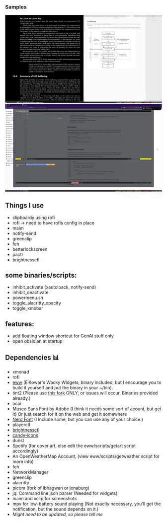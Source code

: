 ### Samples

![Note-taking](./images/note-taking.png)
![Coding](./images/coding.png)

## Things I use

- clipboardy using rofi
- rofi -> need to have rofis config in place
- maim
- notify-send
- greenclip
- feh
- betterlockscreen
- pactl
- brightnessctl

## some binaries/scripts:

- inhibit_activate (xautoloack, notify-send)
- inhibit_deactivate
- powermenu.sh
- toggle_alacritty_opacity
- toggle_xmobar

## features:

- add floating window shortcut for GenAI stuff only
- open obsidian at startup

## Dependencies 📊

- xmonad
- rofi
- [eww](https://github.com/elkowar/eww) (ElKowar's Wacky Widgets, binary included, but I encourage you to build it yourself and put the binary in your ~/bin).
- tint2 (Please use [this fork](https://github.com/Axarva/tint2-1) ONLY, or issues will occur. Binaries provided already.)
- acpi
- Museo Sans Font by Adobe (I think it needs some sort of acount, but get it) Or just search for it on the web and get it somewhere
- [Nerd Font](https://github.com/ryanoasis/nerd-fonts/tree/master/patched-fonts/Iosevka) (I include some, but you can use any of your choice.)
- playerctl
- [brightnessctl](https://github.com/Hummer12007/brightnessctl)
- [candy-icons](https://github.com/EliverLara/candy-icons)
- dunst
- Spotify (for cover art, else edit the eww/scripts/getart script accordingly)
- An OpenWeatherMap Account, (view eww/scripts/getweather script for more info)
- feh
- NetworkManager
- greenclip
- alacritty
- picom (fork of ibhagwan or jonaburg)
- jq: Command line json parser (Needed for widgets)
- maim and xclip for screenshots
- mpv for low-battery sound playing (Not exactly necessary, you'll get the notification, but the sound depends on it.)
- _Might need to be updated, so please tell me_
